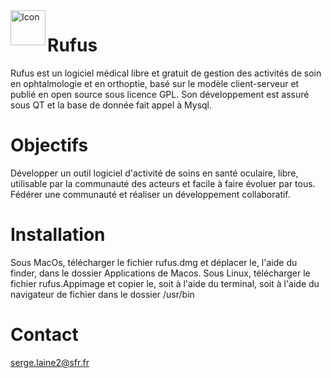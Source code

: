 <img align=left src="https://www.rufusvision.org/uploads/9/8/0/3/98038824/rufus2_11.png" width='56' alt='Icon'>


# Rufus
Rufus est un logiciel médical libre et gratuit de gestion des activités de soin en ophtalmologie et en orthoptie, 
basé sur le modèle client-serveur et publié en open source sous licence GPL. Son développement est assuré sous QT et la base de donnée fait appel à Mysql.

# Objectifs
Développer un outil logiciel d'activité de soins en santé oculaire, libre, utilisable par la communauté des acteurs et facile à faire évoluer par tous.
Fédérer une communauté et réaliser un développement collaboratif.

# Installation
Sous MacOs, télécharger le fichier rufus.dmg et déplacer le,  l'aide du finder, dans le dossier Applications de Macos.
Sous Linux, télécharger le fichier rufus.Appimage et copier le, soit à l'aide du terminal, soit à l'aide du navigateur de fichier dans le dossier /usr/bin

# Contact
serge.laine2@sfr.fr
